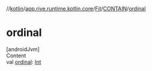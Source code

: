 //[kotlin](../../../../index.md)/[app.rive.runtime.kotlin.core](../../index.md)/[Fit](../index.md)/[CONTAIN](index.md)/[ordinal](ordinal.md)



# ordinal  
[androidJvm]  
Content  
val [ordinal](ordinal.md): [Int](https://kotlinlang.org/api/latest/jvm/stdlib/kotlin/-int/index.html)  



